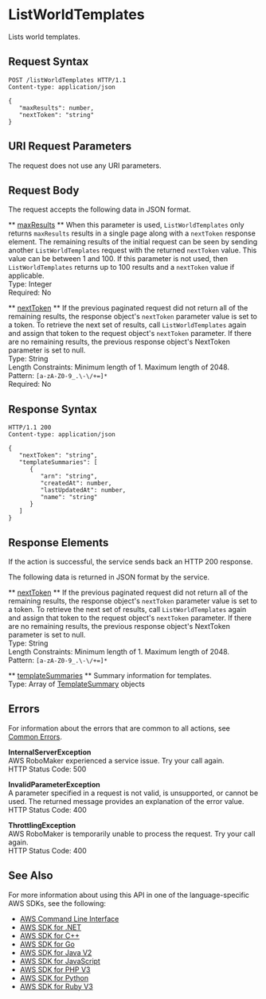 # ListWorldTemplates<a name="API_ListWorldTemplates"></a>

Lists world templates\.

## Request Syntax<a name="API_ListWorldTemplates_RequestSyntax"></a>

```
POST /listWorldTemplates HTTP/1.1
Content-type: application/json

{
   "maxResults": number,
   "nextToken": "string"
}
```

## URI Request Parameters<a name="API_ListWorldTemplates_RequestParameters"></a>

The request does not use any URI parameters\.

## Request Body<a name="API_ListWorldTemplates_RequestBody"></a>

The request accepts the following data in JSON format\.

 ** [maxResults](#API_ListWorldTemplates_RequestSyntax) **   <a name="robomaker-ListWorldTemplates-request-maxResults"></a>
When this parameter is used, `ListWorldTemplates` only returns `maxResults` results in a single page along with a `nextToken` response element\. The remaining results of the initial request can be seen by sending another `ListWorldTemplates` request with the returned `nextToken` value\. This value can be between 1 and 100\. If this parameter is not used, then `ListWorldTemplates` returns up to 100 results and a `nextToken` value if applicable\.   
Type: Integer  
Required: No

 ** [nextToken](#API_ListWorldTemplates_RequestSyntax) **   <a name="robomaker-ListWorldTemplates-request-nextToken"></a>
If the previous paginated request did not return all of the remaining results, the response object's `nextToken` parameter value is set to a token\. To retrieve the next set of results, call `ListWorldTemplates` again and assign that token to the request object's `nextToken` parameter\. If there are no remaining results, the previous response object's NextToken parameter is set to null\.   
Type: String  
Length Constraints: Minimum length of 1\. Maximum length of 2048\.  
Pattern: `[a-zA-Z0-9_.\-\/+=]*`   
Required: No

## Response Syntax<a name="API_ListWorldTemplates_ResponseSyntax"></a>

```
HTTP/1.1 200
Content-type: application/json

{
   "nextToken": "string",
   "templateSummaries": [ 
      { 
         "arn": "string",
         "createdAt": number,
         "lastUpdatedAt": number,
         "name": "string"
      }
   ]
}
```

## Response Elements<a name="API_ListWorldTemplates_ResponseElements"></a>

If the action is successful, the service sends back an HTTP 200 response\.

The following data is returned in JSON format by the service\.

 ** [nextToken](#API_ListWorldTemplates_ResponseSyntax) **   <a name="robomaker-ListWorldTemplates-response-nextToken"></a>
If the previous paginated request did not return all of the remaining results, the response object's `nextToken` parameter value is set to a token\. To retrieve the next set of results, call `ListWorldTemplates` again and assign that token to the request object's `nextToken` parameter\. If there are no remaining results, the previous response object's NextToken parameter is set to null\.   
Type: String  
Length Constraints: Minimum length of 1\. Maximum length of 2048\.  
Pattern: `[a-zA-Z0-9_.\-\/+=]*` 

 ** [templateSummaries](#API_ListWorldTemplates_ResponseSyntax) **   <a name="robomaker-ListWorldTemplates-response-templateSummaries"></a>
Summary information for templates\.  
Type: Array of [TemplateSummary](API_TemplateSummary.md) objects

## Errors<a name="API_ListWorldTemplates_Errors"></a>

For information about the errors that are common to all actions, see [Common Errors](CommonErrors.md)\.

 **InternalServerException**   
AWS RoboMaker experienced a service issue\. Try your call again\.  
HTTP Status Code: 500

 **InvalidParameterException**   
A parameter specified in a request is not valid, is unsupported, or cannot be used\. The returned message provides an explanation of the error value\.  
HTTP Status Code: 400

 **ThrottlingException**   
AWS RoboMaker is temporarily unable to process the request\. Try your call again\.  
HTTP Status Code: 400

## See Also<a name="API_ListWorldTemplates_SeeAlso"></a>

For more information about using this API in one of the language\-specific AWS SDKs, see the following:
+  [AWS Command Line Interface](https://docs.aws.amazon.com/goto/aws-cli/robomaker-2018-06-29/ListWorldTemplates) 
+  [AWS SDK for \.NET](https://docs.aws.amazon.com/goto/DotNetSDKV3/robomaker-2018-06-29/ListWorldTemplates) 
+  [AWS SDK for C\+\+](https://docs.aws.amazon.com/goto/SdkForCpp/robomaker-2018-06-29/ListWorldTemplates) 
+  [AWS SDK for Go](https://docs.aws.amazon.com/goto/SdkForGoV1/robomaker-2018-06-29/ListWorldTemplates) 
+  [AWS SDK for Java V2](https://docs.aws.amazon.com/goto/SdkForJavaV2/robomaker-2018-06-29/ListWorldTemplates) 
+  [AWS SDK for JavaScript](https://docs.aws.amazon.com/goto/AWSJavaScriptSDK/robomaker-2018-06-29/ListWorldTemplates) 
+  [AWS SDK for PHP V3](https://docs.aws.amazon.com/goto/SdkForPHPV3/robomaker-2018-06-29/ListWorldTemplates) 
+  [AWS SDK for Python](https://docs.aws.amazon.com/goto/boto3/robomaker-2018-06-29/ListWorldTemplates) 
+  [AWS SDK for Ruby V3](https://docs.aws.amazon.com/goto/SdkForRubyV3/robomaker-2018-06-29/ListWorldTemplates) 